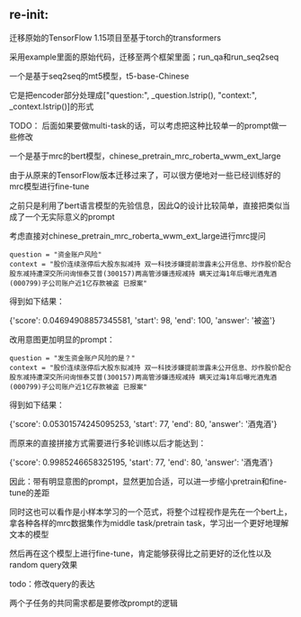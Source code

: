 ## re-init:
迁移原始的TensorFlow 1.15项目至基于torch的transformers

采用example里面的原始代码，迁移至两个框架里面；run_qa和run_seq2seq

一个是基于seq2seq的mt5模型，t5-base-Chinese

它是把encoder部分处理成["question:", _question.lstrip(), "context:", _context.lstrip()]的形式

TODO： 后面如果要做multi-task的话，可以考虑把这种比较单一的prompt做一些修改

一个是基于mrc的bert模型，chinese_pretrain_mrc_roberta_wwm_ext_large

由于从原来的TensorFlow版本迁移过来了，可以很方便地对一些已经训练好的mrc模型进行fine-tune

之前只是利用了bert语言模型的先验信息，因此Q的设计比较简单，直接把类似当成了一个无实际意义的prompt

考虑直接对chinese_pretrain_mrc_roberta_wwm_ext_large进行mrc提问

    question = "资金账户风险"
    context = "股价连续涨停后大股东拟减持 双一科技涉嫌提前泄露未公开信息、炒作股价配合股东减持遭深交所问询恒泰艾普(300157)两高管涉嫌违规减持 瞒天过海1年后曝光酒鬼酒(000799)子公司账户近1亿存款被盗 已报案"

得到如下结果：

{'score': 0.04694908857345581, 'start': 98, 'end': 100, 'answer': '被盗'}

改用意图更加明显的prompt：

    question = "发生资金账户风险的是？"
    context = "股价连续涨停后大股东拟减持 双一科技涉嫌提前泄露未公开信息、炒作股价配合股东减持遭深交所问询恒泰艾普(300157)两高管涉嫌违规减持 瞒天过海1年后曝光酒鬼酒(000799)子公司账户近1亿存款被盗 已报案"

得到如下结果：

{'score': 0.05301574245095253, 'start': 77, 'end': 80, 'answer': '酒鬼酒'}

而原来的直接拼接方式需要进行多轮训练以后才能达到：

{'score': 0.9985246658325195, 'start': 77, 'end': 80, 'answer': '酒鬼酒'}

因此：带有明显意图的prompt，显然更加合适，可以进一步缩小pretrain和fine-tune的差距

同时这也可以看作是小样本学习的一个范式，将整个过程视作是先在一个bert上，拿各种各样的mrc数据集作为middle task/pretrain task，学习出一个更好地理解文本的模型

然后再在这个模型上进行fine-tune，肯定能够获得比之前更好的泛化性以及random query效果

todo：修改query的表达

两个子任务的共同需求都是要修改prompt的逻辑
